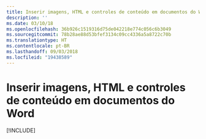 ```yaml
---
title: Inserir imagens, HTML e controles de conteúdo em documentos do Word
description: ''
ms.date: 03/10/18
ms.openlocfilehash: 36b926c1519316d75de042218e774c056c6b3049
ms.sourcegitcommit: 78b28ae88d53bfef3134c09cc4336a5a8722c70b
ms.translationtype: HT
ms.contentlocale: pt-BR
ms.lasthandoff: 09/03/2018
ms.locfileid: "19438589"
---
```

# <a name="insert-images-html-and-content-controls-in-word-documents"></a>Inserir imagens, HTML e controles de conteúdo em documentos do Word

[!INCLUDE[](../includes/word-tutorial-format-text.md)]